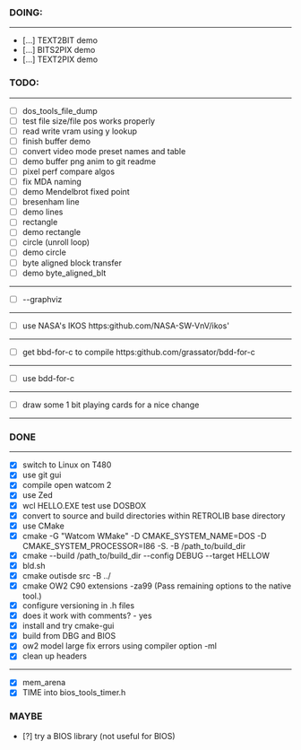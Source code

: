 ### DOING:
---
- [...] TEXT2BIT demo
- [...] BITS2PIX demo
- [...] TEXT2PIX demo

### TODO:
---
- [ ] dos_tools_file_dump
- [ ] test file size/file pos works properly
- [ ] read write vram using y lookup
- [ ] finish buffer demo
- [ ] convert video mode preset names and table
- [ ] demo buffer png anim to git readme
- [ ] pixel perf compare algos
- [ ] fix MDA naming
- [ ] demo Mendelbrot fixed point
- [ ] bresenham line
- [ ] demo lines
- [ ] rectangle
- [ ] demo rectangle
- [ ] circle (unroll loop)
- [ ] demo circle
- [ ] byte aligned block transfer
- [ ] demo byte_aligned_blt

---
- [ ] --graphviz

---
- [ ] use NASA's IKOS https:github.com/NASA-SW-VnV/ikos'

---
- [ ] get bbd-for-c to compile https:github.com/grassator/bdd-for-c

---
- [ ] use bdd-for-c

---
- [ ] draw some 1 bit playing cards for a nice change

---
### DONE
---
- [x] switch to Linux on T480
- [x] use git gui
- [x] compile open watcom 2
- [x] use Zed
- [x] wcl HELLO.EXE test use DOSBOX
- [x] convert to source and build directories within RETROLIB base directory
- [x] use CMake
- [x] cmake -G "Watcom WMake" -D CMAKE_SYSTEM_NAME=DOS -D CMAKE_SYSTEM_PROCESSOR=I86 -S. -B /path_to/build_dir
- [x] cmake --build /path_to/build_dir --config DEBUG --target HELLOW
- [x] bld.sh
- [x] cmake outisde src -B ../
- [x] cmake OW2 C90 extensions -za99 (Pass remaining options to the native tool.)
- [x] configure versioning in .h files
- [x] does it work with comments? - yes
- [x] install and try cmake-gui
- [x] build from DBG and BIOS
- [x] ow2 model large fix errors using compiler option -ml
- [x] clean up headers

---
- [x] mem_arena
- [x] TIME into bios_tools_timer.h

### MAYBE

- [?] try a BIOS library (not useful for BIOS)
